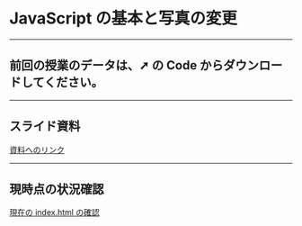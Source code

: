 # JavaScript の基本と写真の変更

---

## 前回の授業のデータは、➚ の Code からダウンロードしてください。

---

## スライド資料

[資料へのリンク](https://drive.google.com/file/d/1-LxCL8XDHX1V91rp-qJ2ILLanF-D9VlT/view?usp=share_link)
<br>

---

## 現時点の状況確認

[現在の index.html の確認](https://tec-yoshi-taka.github.io/G1H1_2022_JavaScript_01/)


